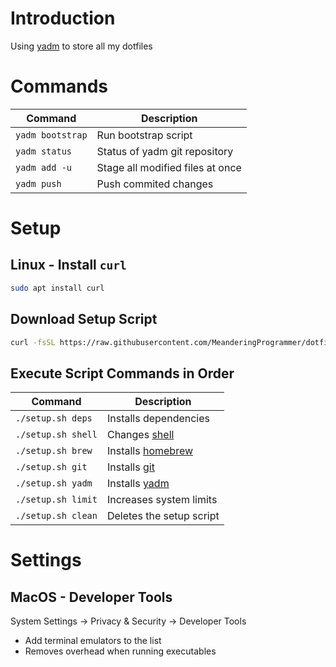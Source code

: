 # Introduction

Using [yadm](https://yadm.io/) to store all my dotfiles

# Commands

| Command          | Description                      |
|------------------|----------------------------------|
| `yadm bootstrap` | Run bootstrap script             |
| `yadm status`    | Status of yadm git repository    |
| `yadm add -u`    | Stage all modified files at once |
| `yadm push`      | Push commited changes            |

# Setup

## Linux - Install `curl`

```bash
sudo apt install curl
```

## Download Setup Script

```bash
curl -fsSL https://raw.githubusercontent.com/MeanderingProgrammer/dotfiles/main/docs/setup.sh -o setup.sh && chmod +x setup.sh
```

## Execute Script Commands in Order

| Command            | Description                           |
|--------------------|---------------------------------------|
| `./setup.sh deps`  | Installs dependencies                 |
| `./setup.sh shell` | Changes [shell](https://www.zsh.org/) |
| `./setup.sh brew`  | Installs [homebrew](https://brew.sh/) |
| `./setup.sh git`   | Installs [git](https://git-scm.com/)  |
| `./setup.sh yadm`  | Installs [yadm](https://yadm.io/)     |
| `./setup.sh limit` | Increases system limits               |
| `./setup.sh clean` | Deletes the setup script              |

# Settings

## MacOS - Developer Tools

System Settings -> Privacy & Security -> Developer Tools

- Add terminal emulators to the list
- Removes overhead when running executables
